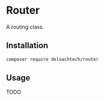 Router
======

A routing class.


Installation
------------

```bash
composer require deloachtech/router
```


Usage
-----

TODO